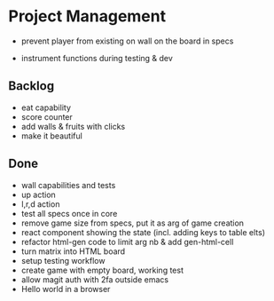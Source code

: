 # Project Management
- prevent player from existing on wall on the board in specs
	
- instrument functions during testing & dev


## Backlog
- eat capability
- score counter
- add walls & fruits with clicks
- make it beautiful

## Done
- wall capabilities and tests
- up action
- l,r,d action
- test all specs once in core
- remove game size from specs, put it as arg of game creation
- react component showing the state (incl. adding keys to table elts)
- refactor html-gen code to limit arg nb & add gen-html-cell
- turn matrix into HTML board
- setup testing workflow
- create game with empty board, working test
- allow magit auth with 2fa outside emacs
- Hello world in a browser

